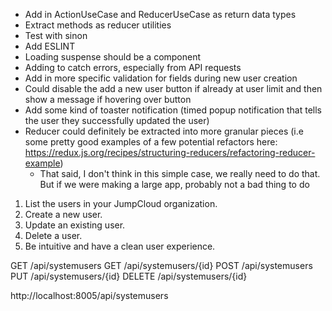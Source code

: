 - Add in ActionUseCase and ReducerUseCase as return data types
- Extract methods as reducer utilities
- Test with sinon
- Add ESLINT
- Loading suspense should be a <Loading> component
- Adding <ErrorBoundary> to catch errors, especially from API requests
- Add in more specific validation for fields during new user creation
- Could disable the add a new user button if already at user limit and then show a message if hovering over button
- Add some kind of toaster notification (timed popup notification that tells the user they successfully updated the user)
- Reducer could definitely be extracted into more granular pieces (i.e some pretty good examples of a few potential refactors here: https://redux.js.org/recipes/structuring-reducers/refactoring-reducer-example)
    - That said, I don't think in this simple case, we really need to do that. But if we were making a large app, probably not a bad thing to do

1. List the users in your JumpCloud organization.
2. Create a new user.
3. Update an existing user.
4. Delete a user.
5. Be intuitive and have a clean user experience.


GET /api/systemusers
GET /api/systemusers/{id}
POST /api/systemusers
PUT /api/systemusers/{id}
DELETE /api/systemusers/{id}

http://localhost:8005/api/systemusers